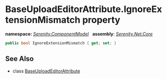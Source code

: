 # BaseUploadEditorAttribute.IgnoreExtensionMismatch property
**namespace:** *[Serenity.ComponentModel](../../README.md#serenity.componentmodel-namespace)*   **assembly**: *[Serenity.Net.Core](../../README.md)*

```csharp
public bool IgnoreExtensionMismatch { get; set; }
```

## See Also

* class [BaseUploadEditorAttribute](../BaseUploadEditorAttribute.md)